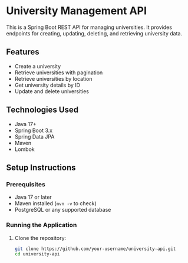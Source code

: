 # University Management API

This is a Spring Boot REST API for managing universities. It provides endpoints for creating, updating, deleting, and retrieving university data.

## Features
- Create a university
- Retrieve universities with pagination
- Retrieve universities by location
- Get university details by ID
- Update and delete universities

## Technologies Used
- Java 17+
- Spring Boot 3.x
- Spring Data JPA
- Maven
- Lombok

## Setup Instructions

### Prerequisites
- Java 17 or later
- Maven installed (`mvn -v` to check)
- PostgreSQL or any supported database

### Running the Application
1. Clone the repository:
   ```sh
   git clone https://github.com/your-username/university-api.git
   cd university-api
